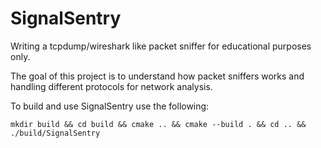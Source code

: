 # SignalSentry
Writing a tcpdump/wireshark like packet sniffer for educational purposes only.

The goal of this project is to understand how packet sniffers works and handling different protocols for network analysis.

To build and use SignalSentry use the following:

```
mkdir build && cd build && cmake .. && cmake --build . && cd .. && ./build/SignalSentry
```